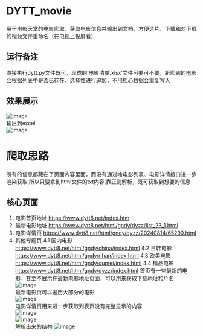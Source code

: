 # DYTT_movie
用于电影天堂的电影爬取，获取电影信息并输出到文档，方便选片、下载和对下载的视频文件重命名（在电视上投屏看） 
## 运行备注  
直接执行dytt.py文件既可，现成的‘电影清单.xlsx’文件可要可不要，新爬到的电影会根据列表中是否已存在，选择性进行追加，不用担心数据会重复写入  
## 效果展示  
![image](https://github.com/user-attachments/assets/131bd14e-18f0-4487-83a7-787afaa549e3)  
输出到excel  
![image](https://github.com/user-attachments/assets/6b74719a-692e-4d11-a404-a225f6dcb3f1)  
# 爬取思路  
所有的信息都藏在了页面内容里面，而没有通过啥电影列表、电影详情接口进一步渲染获取
所以只要拿到html文件的txt内容,靠正则解析，既可获取到想要的信息
## 核心页面  
1. 电影首页地址  https://www.dytt8.net/index.htm  
2. 最新电影地址  https://www.dytt8.net/html/gndy/dyzz/list_23_1.html
3. 电影详情页  https://www.dytt8.net/html/gndy/dyzz/20240814/65290.html
4. 其他专题页
   4.1 国内电影  https://www.dytt8.net/html/gndy/china/index.html
   4.2 日韩电影  https://www.dytt8.net/html/gndy/rihan/index.html
   4.3 欧美电影  https://www.dytt8.net/html/gndy/oumei/index.html
   4.4 精品电影  https://www.dytt8.net/html/gndy/dyzz/index.html
首页有一些最新的电影，甚至不展示在最新电影地址页面，可以用来获取下载地址和片名  
![image](https://github.com/user-attachments/assets/53fd912a-dc7c-4ed7-a363-0cc0300bce59)  
最新电影页可以遍历大部分的电影  
![image](https://github.com/user-attachments/assets/8b5d27d1-e10b-4e09-a122-f607e9a15527)  
电影详情页用来进一步获取列表页没有完整显示的内容  
![image](https://github.com/user-attachments/assets/13386253-eea8-46b8-9f04-bdc964a839e9)  
![image](https://github.com/user-attachments/assets/f2b15c01-0a1a-47e6-83bf-7c9177a8b9c2)  
解析出来的结构
![image](https://github.com/user-attachments/assets/2e925fad-33da-44a4-b5f6-0bb42f47c16b)  
